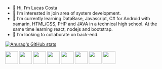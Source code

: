 - 👋 Hi, I’m Lucas Costa
- 👀 I’m interested in join area of system development.
- 🌱 I’m currently learning DataBase, Javascript, C# for Android with xamarin, HTML/CSS, PHP and JAVA in a technical high school. At the same time learning react, nodejs and bootstrap.
- 🚀 I’m looking to collaborate on back-end.

[![Anurag's GitHub stats](https://github-readme-stats.vercel.app/api?username=LucasCosta0011&theme=dark&show_icons=true)](https://github.com/LucasCosta0011/LucasCosta0011)

<div style="display: inline-block;">
  
  <img align="center" width="40" height="40" rel="logo-java" src="https://cdn.jsdelivr.net/gh/devicons/devicon/icons/java/java-original.svg">
  <img align="center" width="40" height="40" rel="logo-php" src="https://cdn.jsdelivr.net/gh/devicons/devicon/icons/php/php-original.svg">
  <img align="center" width="40" height="40" rel="logo-csharp" src="https://cdn.jsdelivr.net/gh/devicons/devicon/icons/csharp/csharp-original.svg">
  <img align="center" width="40" height="40" rel="logo-mysql" src="https://cdn.jsdelivr.net/gh/devicons/devicon/icons/mysql/mysql-original.svg">
  <img align="center" width="40" height="40" rel="logo-html" src="https://cdn.jsdelivr.net/gh/devicons/devicon/icons/html5/html5-original.svg">
  <img align="center" width="40" height="40" rel="logo-css" src="https://cdn.jsdelivr.net/gh/devicons/devicon/icons/css3/css3-original.svg">
  <img align="center" width="40" height="40" rel="logo-javascript" src="https://cdn.jsdelivr.net/gh/devicons/devicon/icons/javascript/javascript-original.svg">
  <img align="center" width="40" height="40" rel="logo-bootstrap" src="https://cdn.jsdelivr.net/gh/devicons/devicon/icons/bootstrap/bootstrap-original.svg">
          
</div>
